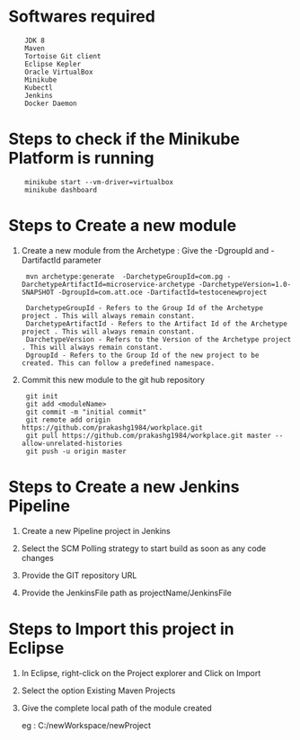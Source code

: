# Softwares required

		JDK 8
		Maven
		Tortoise Git client
		Eclipse Kepler
		Oracle VirtualBox
		Minikube
		Kubectl
		Jenkins
		Docker Daemon
		
# Steps to check if the Minikube Platform is running
		
	    minikube start --vm-driver=virtualbox
	    minikube dashboard
	   
# Steps to Create a new module
1. Create a new module from the Archetype : Give the -DgroupId and -DartifactId parameter 
	
		mvn archetype:generate  -DarchetypeGroupId=com.pg -DarchetypeArtifactId=microservice-archetype -DarchetypeVersion=1.0-SNAPSHOT -DgroupId=com.att.oce -DartifactId=testocenewproject
		
		DarchetypeGroupId - Refers to the Group Id of the Archetype project . This will always remain constant.
		DarchetypeArtifactId - Refers to the Artifact Id of the Archetype project . This will always remain constant.
		DarchetypeVersion - Refers to the Version of the Archetype project . This will always remain constant.
		DgroupId - Refers to the Group Id of the new project to be created. This can follow a predefined namespace.

2. Commit this new module to the git hub repository
	
		git init
		git add <moduleName>
		git commit -m "initial commit"
		git remote add origin https://github.com/prakashg1984/workplace.git
		git pull https://github.com/prakashg1984/workplace.git master --allow-unrelated-histories
		git push -u origin master

# Steps to Create a new Jenkins Pipeline
1. Create a new Pipeline project in Jenkins

2. Select the SCM Polling strategy to start build as soon as any code changes

3. Provide the GIT repository URL

4. Provide the JenkinsFile path as projectName/JenkinsFile
		
# Steps to Import this project in Eclipse
1. In Eclipse, right-click on the Project explorer and Click on Import

2. Select the option Existing Maven Projects

3. Give the complete local path of the module created

	eg : C:/newWorkspace/newProject
